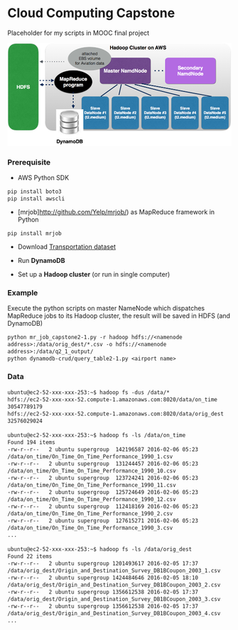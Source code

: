 # Cloud Computing Capstone
Placeholder for my scripts in MOOC final project

![System Architecture](/system_architecture.png?raw=true "")

### Prerequisite

* AWS Python SDK
```
pip install boto3
pip install awscli
```

* [mrjob]http://github.com/Yelp/mrjob/) as MapReduce framework in Python
```
pip install mrjob
```

* Download [Transportation dataset](https://aws.amazon.com/datasets/transportation-databases/)

* Run **DynamoDB**

* Set up a **Hadoop cluster** (or run in single computer)

### Example

Execute the python scripts on master NameNode which dispatches MapReduce jobs to its Hadoop cluster,
the result will be saved in HDFS (and DynamoDB)
```
python mr_job_capstone2-1.py -r hadoop hdfs://<namenode address>:/data/orig_dest/*.csv -o hdfs://<namenode address>:/data/q2_1_output/
python dynamodb-crud/query_table2-1.py <airport name>
```

### Data

```
ubuntu@ec2-52-xxx-xxx-253:~$ hadoop fs -dus /data/*
hdfs://ec2-52-xxx-xxx-52.compute-1.amazonaws.com:8020/data/on_time    30547789179
hdfs://ec2-52-xxx-xxx-52.compute-1.amazonaws.com:8020/data/orig_dest    32576029024

ubuntu@ec2-52-xxx-xxx-253:~$ hadoop fs -ls /data/on_time
Found 194 items
-rw-r--r--   2 ubuntu supergroup  142196587 2016-02-06 05:23 /data/on_time/On_Time_On_Time_Performance_1990_1.csv
-rw-r--r--   2 ubuntu supergroup  131244457 2016-02-06 05:23 /data/on_time/On_Time_On_Time_Performance_1990_10.csv
-rw-r--r--   2 ubuntu supergroup  123724241 2016-02-06 05:23 /data/on_time/On_Time_On_Time_Performance_1990_11.csv
-rw-r--r--   2 ubuntu supergroup  125724649 2016-02-06 05:23 /data/on_time/On_Time_On_Time_Performance_1990_12.csv
-rw-r--r--   2 ubuntu supergroup  112418169 2016-02-06 05:23 /data/on_time/On_Time_On_Time_Performance_1990_2.csv
-rw-r--r--   2 ubuntu supergroup  127615271 2016-02-06 05:23 /data/on_time/On_Time_On_Time_Performance_1990_3.csv
...

ubuntu@ec2-52-xxx-xxx-253:~$ hadoop fs -ls /data/orig_dest
Found 22 items
-rw-r--r--   2 ubuntu supergroup 1201493617 2016-02-05 17:37 /data/orig_dest/Origin_and_Destination_Survey_DB1BCoupon_2003_1.csv
-rw-r--r--   2 ubuntu supergroup 1424484646 2016-02-05 18:10 /data/orig_dest/Origin_and_Destination_Survey_DB1BCoupon_2003_2.csv
-rw-r--r--   2 ubuntu supergroup 1356612538 2016-02-05 17:37 /data/orig_dest/Origin_and_Destination_Survey_DB1BCoupon_2003_3.csv
-rw-r--r--   2 ubuntu supergroup 1356612538 2016-02-05 17:37 /data/orig_dest/Origin_and_Destination_Survey_DB1BCoupon_2003_4.csv
...
```